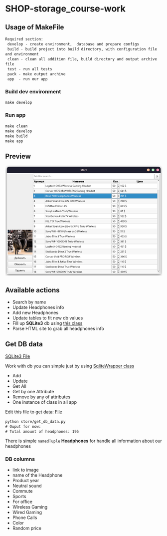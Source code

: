 # SHOP-storage_course-work


## Usage of MakeFile

``` 
Required section:
 develop - create environment,  database and prepare configs 
 build - build project into build directory, with configuration file and environment
 clean - clean all addition file, build directory and output archive file
 test - run all tests
 pack - make output archive
 app  - run our app
```

### Build dev environment
```shell 
make develop
```

### Run app
```shell  
make clean
make develop
make build
make app
```

## Preview

![image](./store/data/Preview.png)

## Available actions

- Search by name
- Update Headphones info
- Add new Headphones
- Update tables to fit new db values
- Fill up __SQLite3__ db using [this class](./store/db/sqlite_wrapper.py)
- Parse HTML site to grab all headphones info

## Get DB data
[SQLite3 File](./store/data/sqlite_table.db)

Work with db you can simple just by using [SqliteWrapper class](./store/db/sqlite_wrapper.py) 

- Add
- Update
- Get All
- Get by one Attribute
- Remove by any of attributes
- One instance of class in all app


Edit this file to get data: [File](./store/db/get_db_data.py)
``` 
python store/get_db_data.py
# Ouput for now:
# Total amount of headphones: 195
```
There is simple `namedTuple` __Headphones__ for handle all information about our headphones

### DB columns

 - link to image
 - name of the Headphone
 - Product year
 - Neutral sound
 - Commute
 - Sports
 - For office
 - Wireless Gaming
 - Wired Gaming
 - Phone Calls
 - Color
 - Random price